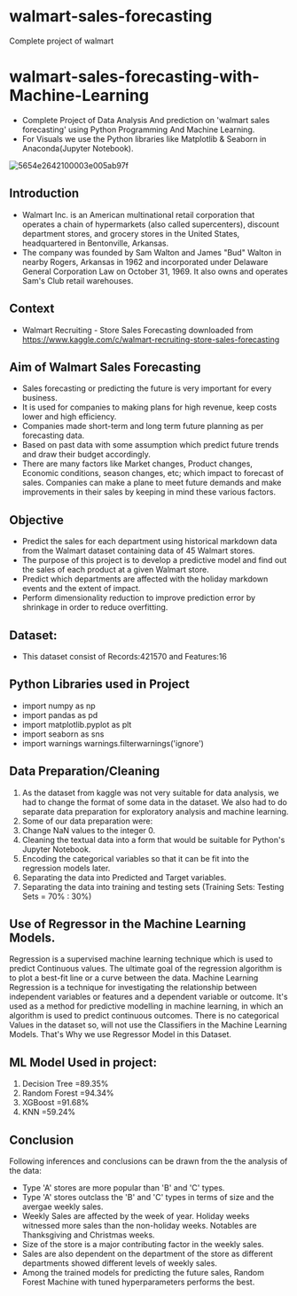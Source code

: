 # walmart-sales-forecasting
Complete project of walmart 
# walmart-sales-forecasting-with-Machine-Learning
- Complete Project of Data Analysis And  prediction on 'walmart sales forecasting' using Python Programming And Machine Learning.
- For Visuals we use the Python libraries like Matplotlib & Seaborn in Anaconda(Jupyter Notebook).

![5654e2642100003e005ab97f](https://user-images.githubusercontent.com/109957315/217051867-8ac0e2a2-973b-4067-88ca-1c995525953c.jpg)



## Introduction 
- Walmart Inc. is an American multinational retail corporation that operates a chain of hypermarkets (also called supercenters), discount department stores, and grocery stores in the United States, headquartered in Bentonville, Arkansas.
- The company was founded by Sam Walton and James "Bud" Walton in nearby Rogers, Arkansas in 1962 and incorporated under Delaware General Corporation Law on October 31, 1969. It also owns and operates Sam's Club retail warehouses.
## Context
- Walmart Recruiting - Store Sales Forecasting downloaded from https://www.kaggle.com/c/walmart-recruiting-store-sales-forecasting
## Aim of Walmart Sales Forecasting
- Sales forecasting or predicting the future is very important for every business. 
- It is used for companies to making plans for high revenue, keep costs lower and high efficiency.
- Companies made short-term and long term future planning as per forecasting data.
- Based on past data with some assumption which predict future trends and draw their budget accordingly.
- There are many factors like Market changes, Product changes, Economic conditions, season changes, etc; which impact to forecast of sales. Companies can make a plane to meet future demands and make improvements in their sales by keeping in mind these various factors.
## Objective
- Predict the sales for each department using historical markdown data from the Walmart dataset containing data of 45 Walmart stores.
- The purpose of this project is to develop a predictive model and find out the sales of each product at a given Walmart store.
- Predict which departments are affected with the holiday markdown events and the extent of impact.
- Perform dimensionality reduction to improve prediction error by shrinkage in order to reduce overfitting.

## Dataset:
- This dataset consist of Records:421570 and Features:16

## Python Libraries used in Project
- import numpy as np
- import pandas as pd
- import matplotlib.pyplot as plt
- import seaborn as sns
- import warnings
  warnings.filterwarnings('ignore')

## Data Preparation/Cleaning
1) As the dataset from kaggle was not very suitable for data analysis, we had to change the format of some data in the dataset. We also had to do separate data preparation for exploratory analysis and machine learning.
2) Some of our data preparation were:
3) Change NaN values to the integer 0.
4) Cleaning the textual data into a form that would be suitable for Python's Jupyter Notebook.
5) Encoding the categorical variables so that it can be fit into the regression models later.
6) Separating the data into Predicted and Target variables.
7) Separating the data into training and testing sets (Training Sets: Testing Sets = 70% : 30%)

## Use of Regressor in the Machine Learning Models.
Regression is a supervised machine learning technique which is used to predict Continuous values. The ultimate goal of the regression algorithm is to plot a best-fit line or a curve between the data.
Machine Learning Regression is a technique for investigating the relationship between independent variables or features and a dependent variable or outcome. It's used as a method for predictive modelling in machine learning, in which an algorithm is used to predict continuous outcomes.
There is no categorical Values in the dataset so, will not use the Classifiers in the Machine Learning Models.
That's Why we use Regressor Model in this Dataset.

## ML Model Used in project:
1) Decision Tree =89.35%
2)	Random Forest	=94.34%
3)	XGBoost	=91.68%
4)	KNN	=59.24%
## Conclusion
Following inferences and conclusions can be drawn from the the analysis of the data:
- Type 'A' stores are more popular than 'B' and 'C' types.
- Type 'A' stores outclass the 'B' and 'C' types in terms of size and the avergae weekly sales.
- Weekly Sales are affected by the week of year. Holiday weeks witnessed more sales than the non-holiday weeks. Notables are Thanksgiving and Christmas weeks.
- Size of the store is a major contributing factor in the weekly sales.
- Sales are also dependent on the department of the store as different departments showed different levels of weekly sales.
- Among the trained models for predicting the future sales, Random Forest Machine with tuned hyperparameters performs the best.
